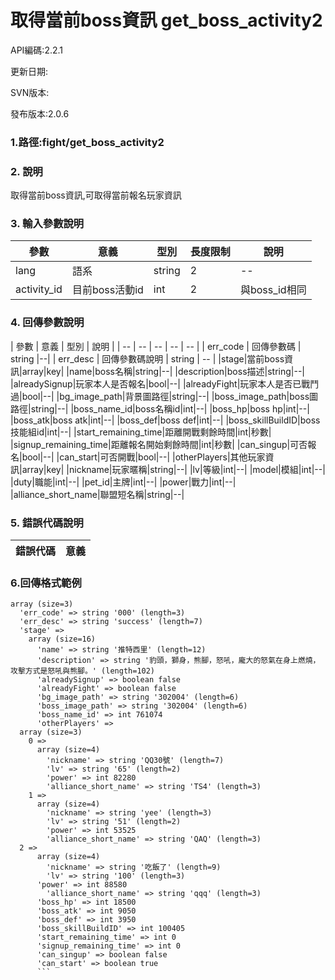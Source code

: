# 取得當前boss資訊  get_boss_activity2


API編碼:2.2.1

更新日期:

SVN版本:

發布版本:2.0.6
### 1.路徑:fight/get_boss_activity2

### 2. 說明
取得當前boss資訊,可取得當前報名玩家資訊
### 3. 輸入參數說明
| 參數 | 意義 | 型別 |長度限制| 說明 |
| -- | -- | -- | -- | -- |
|lang|語系|string|2|--|
|activity_id|目前boss活動id|int|2|與boss_id相同|


### 4. 回傳參數說明
| 參數 | 意義 | 型別 | 說明 |
| -- | -- | -- | -- | -- |
| err_code | 回傳參數碼 | string |--|
| err_desc | 回傳參數碼說明 | string | -- |
|stage|當前boss資訊|array|key|
|name|boss名稱|string|--|
|description|boss描述|string|--|
|alreadySignup|玩家本人是否報名|bool|--|
|alreadyFight|玩家本人是否已戰鬥過|bool|--|
|bg_image_path|背景圖路徑|string|--|
|boss_image_path|boss圖路徑|string|--|
|boss_name_id|boss名稱id|int|--|
|boss_hp|boss hp|int|--|
|boss_atk|boss atk|int|--|
|boss_def|boss def|int|--|
|boss_skillBuildID|boss技能組id|int|--|
|start_remaining_time|距離開戰剩餘時間|int|秒數|
|signup_remaining_time|距離報名開始剩餘時間|int|秒數|
|can_singup|可否報名|bool|--|
|can_start|可否開戰|bool|--|
|otherPlayers|其他玩家資訊|array|key|
|nickname|玩家暱稱|string|--|
|lv|等級|int|--|
|model|模組|int|--|
|duty|職能|int|--|
|pet_id|主牌|int|--|
|power|戰力|int|--|
|alliance_short_name|聯盟短名稱|string|--|




### 5. 錯誤代碼說明
|錯誤代碼|意義|
|--|--|


### 6.回傳格式範例

```
array (size=3)
  'err_code' => string '000' (length=3)
  'err_desc' => string 'success' (length=7)
  'stage' => 
    array (size=16)
      'name' => string '推特西里' (length=12)
      'description' => string '豹頭，獅身，熊腳，怒吼，龐大的怒氣在身上燃燒，攻擊方式是怒吼與熊腳。' (length=102)
      'alreadySignup' => boolean false
      'alreadyFight' => boolean false
      'bg_image_path' => string '302004' (length=6)
      'boss_image_path' => string '302004' (length=6)
      'boss_name_id' => int 761074
      'otherPlayers' => 
  array (size=3)
    0 => 
      array (size=4)
        'nickname' => string 'QQ30號' (length=7)
        'lv' => string '65' (length=2)
        'power' => int 82280
        'alliance_short_name' => string 'TS4' (length=3)
    1 => 
      array (size=4)
        'nickname' => string 'yee' (length=3)
        'lv' => string '51' (length=2)
        'power' => int 53525
        'alliance_short_name' => string 'QAQ' (length=3)
  2 => 
      array (size=4)
        'nickname' => string '吃飯了' (length=9)
        'lv' => string '100' (length=3)
      'power' => int 88580
        'alliance_short_name' => string 'qqq' (length=3)
      'boss_hp' => int 18500
      'boss_atk' => int 9050
      'boss_def' => int 3950
      'boss_skillBuildID' => int 100405
      'start_remaining_time' => int 0
      'signup_remaining_time' => int 0
      'can_singup' => boolean false
      'can_start' => boolean true
      ```
